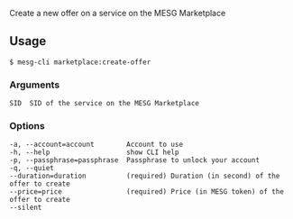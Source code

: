 Create a new offer on a service on the MESG Marketplace

## Usage
```
$ mesg-cli marketplace:create-offer
```

### Arguments
```
SID  SID of the service on the MESG Marketplace
```

### Options
```
-a, --account=account        Account to use
-h, --help                   show CLI help
-p, --passphrase=passphrase  Passphrase to unlock your account
-q, --quiet
--duration=duration          (required) Duration (in second) of the offer to create
--price=price                (required) Price (in MESG token) of the offer to create
--silent
```

